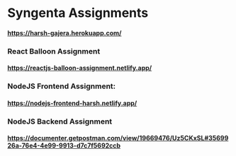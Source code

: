 # Syngenta Assignments

#### https://harsh-gajera.herokuapp.com/

### React Balloon Assignment

#### https://reactjs-balloon-assignment.netlify.app/

### NodeJS Frontend Assignment:

#### https://nodejs-frontend-harsh.netlify.app/

### NodeJS Backend Assignment

#### https://documenter.getpostman.com/view/19669476/Uz5CKxSL#3569926a-76e4-4e99-9913-d7c7f5692ccb
